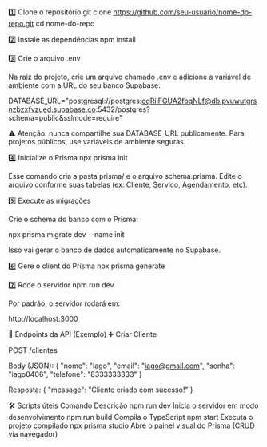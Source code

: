 1️⃣ Clone o repositório
git clone https://github.com/seu-usuario/nome-do-repo.git
cd nome-do-repo

2️⃣ Instale as dependências
npm install

3️⃣ Crie o arquivo .env

Na raiz do projeto, crie um arquivo chamado .env e adicione a variável de ambiente com a URL do seu banco Supabase:

DATABASE_URL="postgresql://postgres:oqRiiFGUA2fbqNLf@db.pvuwutgrsnzbzxfvzued.supabase.co:5432/postgres?schema=public&sslmode=require"

⚠️ Atenção: nunca compartilhe sua DATABASE_URL publicamente.
Para projetos públicos, use variáveis de ambiente seguras.

4️⃣ Inicialize o Prisma
npx prisma init


Esse comando cria a pasta prisma/ e o arquivo schema.prisma.
Edite o arquivo conforme suas tabelas (ex: Cliente, Servico, Agendamento, etc).

5️⃣ Execute as migrações

Crie o schema do banco com o Prisma:

npx prisma migrate dev --name init


Isso vai gerar o banco de dados automaticamente no Supabase.

6️⃣ Gere o client do Prisma
npx prisma generate

7️⃣ Rode o servidor
npm run dev


Por padrão, o servidor rodará em:

http://localhost:3000

📡 Endpoints da API (Exemplo)
➕ Criar Cliente

POST /clientes

Body (JSON):
{
  "nome": "Iago",
  "email": "iago@gmail.com",
  "senha": "iago0406",
  "telefone": "8333333333"
}

Resposta:
{
  "message": "Cliente criado com sucesso!"
}

🛠️ Scripts úteis
Comando	Descrição
npm run dev	Inicia o servidor em modo desenvolvimento
npm run build	Compila o TypeScript
npm start	Executa o projeto compilado
npx prisma studio	Abre o painel visual do Prisma (CRUD via navegador)
